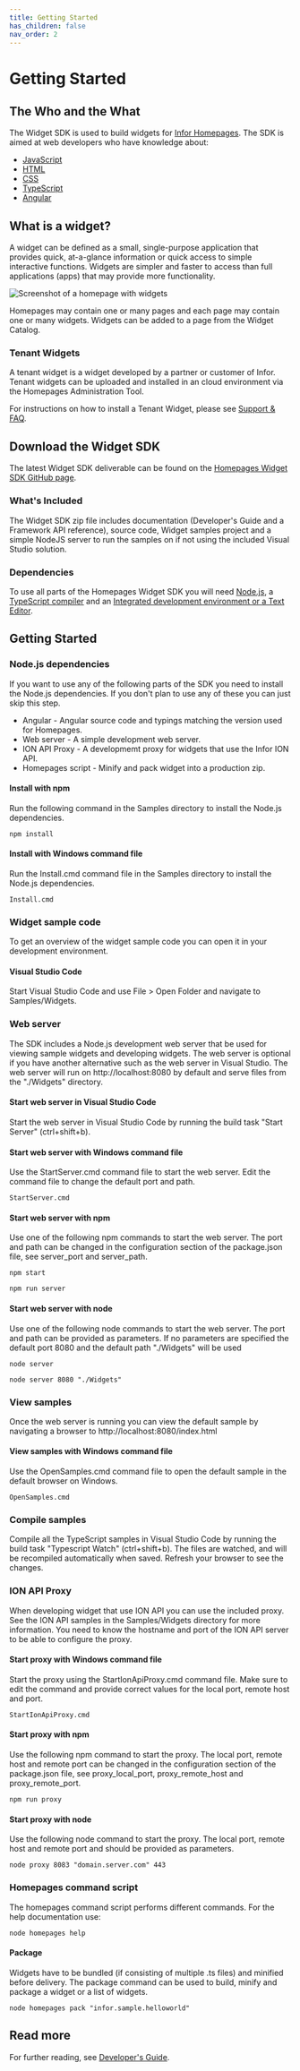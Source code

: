 ```yaml
---
title: Getting Started
has_children: false
nav_order: 2
---
```


# Getting Started

## The Who and the What

The Widget SDK is used to build widgets for [Infor Homepages](https://www.youtube.com/watch?v=PP7f6T442JY). The SDK is aimed at web developers who have knowledge about:
* [JavaScript](https://www.javascript.com/)
* [HTML](https://www.w3schools.com/html/)
* [CSS](https://www.w3schools.com/css/default.asp)
* [TypeScript](https://www.typescriptlang.org/)
* [Angular](https://angular.io/)

## What is a widget?
A widget can be defined as a small, single-purpose application that provides quick, at-a-glance information or quick access to simple interactive functions. Widgets are simpler and faster to access than full applications (apps) that may provide more functionality.

![Screenshot of a homepage with widgets](../assets/images/homepages-screenshot2.png)

Homepages may contain one or many pages and each page may contain one or many widgets. Widgets can be added to a page from the Widget Catalog.

### Tenant Widgets
A tenant widget is a widget developed by a partner or customer of Infor. Tenant widgets can be uploaded and installed in an cloud environment via the Homepages Administration Tool. 

For instructions on how to install a Tenant Widget, please see [Support & FAQ](docs/support-faq).

## Download the Widget SDK
The latest Widget SDK deliverable can be found on the [Homepages Widget SDK GitHub page](https://github.com/infor-cloud/homepages-widget-sdk).

### What's Included

The Widget SDK zip file includes documentation (Developer's Guide and a Framework API reference), source code, Widget samples project and a simple NodeJS server to run the samples on if not using the included Visual Studio solution.

### Dependencies
To use all parts of the Homepages Widget SDK you will need [Node.js](https://nodejs.org/en/), a [TypeScript compiler](http://www.typescriptlang.org/) and an [Integrated development environment or a Text Editor](https://code.visualstudio.com/). 

## Getting Started

### Node.js dependencies
If you want to use any of the following parts of the SDK you need to install the Node.js dependencies. If you don't plan to use any of these you can just skip this step.

* Angular - Angular source code and typings matching the version used for Homepages.
* Web server - A simple development web server.
* ION API Proxy - A developmemt proxy for widgets that use the Infor ION API.
* Homepages script - Minify and pack widget into a production zip.

#### Install with npm
Run the following command in the Samples directory to install the Node.js dependencies.
```
npm install
```
#### Install with Windows command file
Run the Install.cmd command file in the Samples directory to install the Node.js dependencies.
```
Install.cmd
```
### Widget sample code
To get an overview of the widget sample code you can open it in your development environment.

#### Visual Studio Code
Start Visual Studio Code and use File > Open Folder and navigate to Samples/Widgets.

### Web server
The SDK includes a Node.js development web server that be used for viewing sample widgets and developing widgets. The web server is optional if you have another alternative such as the web server in Visual Studio. The web server will run on http://localhost:8080 by default and serve files from the "./Widgets" directory.

#### Start web server in Visual Studio Code
Start the web server in Visual Studio Code by running the build task "Start Server" (ctrl+shift+b).

#### Start web server with Windows command file
Use the StartServer.cmd command file to start the web server. Edit the command file to change the default port and path.
```
StartServer.cmd
```

#### Start web server with npm
Use one of the following npm commands to start the web server. The port and path can be changed in the configuration section of the package.json file, see server_port and server_path.
```
npm start
```
```
npm run server
```

#### Start web server with node
Use one of the following node commands to start the web server. The port and path can be provided as parameters. If no parameters are specified the default port 8080 and the default path "./Widgets" will be used
```
node server
```
```
node server 8080 "./Widgets"
```

### View samples
Once the web server is running you can view the default sample by navigating a browser to http://localhost:8080/index.html

#### View samples with Windows command file
Use the OpenSamples.cmd command file to open the default sample in the default browser on Windows.
```
OpenSamples.cmd
```

### Compile samples
Compile all the TypeScript samples in Visual Studio Code by running the build task "Typescript Watch" (ctrl+shift+b). The files are watched, and will be recompiled automatically when saved. Refresh your browser to see the changes.

### ION API Proxy
When developing widget that use ION API you can use the included proxy. See the ION API samples in the Samples/Widgets directory for more information. You need to know the hostname and port of the ION API server to be able to configure the proxy.

#### Start proxy with Windows command file
Start the proxy using the StartIonApiProxy.cmd command file. Make sure to edit the command and provide correct values for the local port, remote  host and port.
```
StartIonApiProxy.cmd
```

#### Start proxy with npm
Use the following npm command to start the proxy. The local port, remote host and remote port can be changed in the configuration section of the package.json file, see proxy_local_port, proxy_remote_host and proxy_remote_port.
```
npm run proxy
```

#### Start proxy  with node
Use the following node command to start the proxy. The local port, remote host and remote port and  should be provided as parameters.
```
node proxy 8083 "domain.server.com" 443
```

### Homepages command script
The homepages command script performs different commands. For the help documentation use:
```
node homepages help
```
#### Package
Widgets have to be bundled (if consisting of multiple .ts files) and minified before delivery. The package command can be used to build, minify and package a widget or a list of widgets.
```
node homepages pack "infor.sample.helloworld"
```

## Read more
For further reading, see [Developer's Guide](https://github.com/infor-cloud/homepages-widget-sdk/blob/master/DevelopersGuide.pdf).
